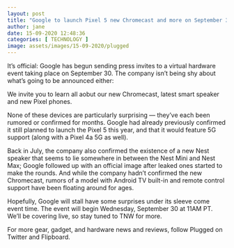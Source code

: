 ```yaml
---
layout: post
title: "Google to launch Pixel 5 new Chromecast and more on September 30"
author: jane 
date: 15-09-2020 12:48:36 
categories: [ TECHNOLOGY ] 
image: assets/images/15-09-2020/plugged
---
```

It’s official: Google has begun sending press invites to a virtual hardware event taking place on September 30. The company isn’t being shy about what’s going to be announced either:

We invite you to learn all aobut our new Chromecast, latest smart speaker and new Pixel phones.

None of these devices are particularly surprising — they’ve each been rumored or confirmed for months. Google had already previously confirmed it still planned to launch the Pixel 5 this year, and that it would feature 5G support (along with a Pixel 4a 5G as well).

Back in July, the company also confirmed the existence of a new Nest speaker that seems to lie somewhere in between the Nest Mini and Nest Max; Google followed up with an official image after leaked ones started to make the rounds. And while the company hadn’t confirmed the new Chromecast, rumors of a model with Android TV built-in and remote control support have been floating around for ages.

Hopefully, Google will stall have some surprises under its sleeve come event time. The event will begin Wednesday, September 30 at 11AM PT. We’ll be covering live, so stay tuned to TNW for more.

For more gear, gadget, and hardware news and reviews, follow Plugged on Twitter and Flipboard.